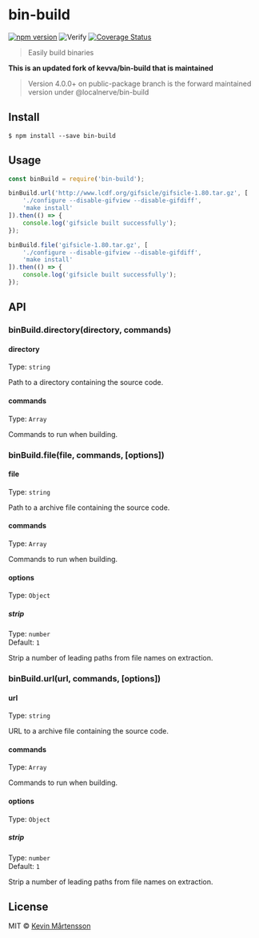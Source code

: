 # bin-build 
[![npm version](https://badge.fury.io/js/@localnerve%2Fbin-build.svg)](https://badge.fury.io/js/@localnerve%2Fbin-build)
![Verify](https://github.com/localnerve/bin-build/workflows/Verify/badge.svg)
[![Coverage Status](https://coveralls.io/repos/github/localnerve/bin-build/badge.svg?branch=public-package)](https://coveralls.io/github/localnerve/bin-build?branch=public-package)

> Easily build binaries

**This is an updated fork of kevva/bin-build that is maintained**

> Version 4.0.0+ on public-package branch is the forward maintained version under @localnerve/bin-build

## Install

```
$ npm install --save bin-build
```


## Usage

```js
const binBuild = require('bin-build');

binBuild.url('http://www.lcdf.org/gifsicle/gifsicle-1.80.tar.gz', [
	'./configure --disable-gifview --disable-gifdiff',
	'make install'
]).then(() => {
	console.log('gifsicle built successfully');
});

binBuild.file('gifsicle-1.80.tar.gz', [
	'./configure --disable-gifview --disable-gifdiff',
	'make install'
]).then(() => {
	console.log('gifsicle built successfully');
});
```


## API

### binBuild.directory(directory, commands)

#### directory

Type: `string`

Path to a directory containing the source code.

#### commands

Type: `Array`

Commands to run when building.

### binBuild.file(file, commands, [options])

#### file

Type: `string`

Path to a archive file containing the source code.

#### commands

Type: `Array`

Commands to run when building.

#### options

Type: `Object`

##### strip

Type: `number`<br>
Default: `1`

Strip a number of leading paths from file names on extraction.

### binBuild.url(url, commands, [options])

#### url

Type: `string`

URL to a archive file containing the source code.

#### commands

Type: `Array`

Commands to run when building.

#### options

Type: `Object`

##### strip

Type: `number`<br>
Default: `1`

Strip a number of leading paths from file names on extraction.


## License

MIT © [Kevin Mårtensson](https://github.com/kevva)

